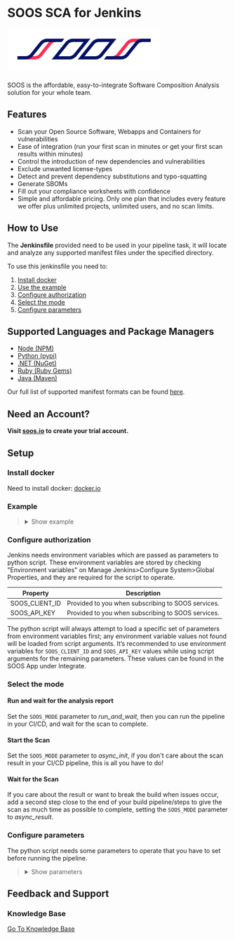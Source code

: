 # SOOS SCA for Jenkins

<img src="assets/SOOS_logo.png" style="margin-bottom: 10px;" width="350" alt="SOOS Icon">

SOOS is the affordable, easy-to-integrate Software Composition Analysis solution for your whole team.

## Features
- Scan your Open Source Software, Webapps and Containers for vulnerabilities
- Ease of integration (run your first scan in minutes or get your first scan results within minutes)
- Control the introduction of new dependencies and vulnerabilities
- Exclude unwanted license-types
- Detect and prevent dependency substitutions and typo-squatting
- Generate SBOMs
- Fill out your compliance worksheets with confidence
- Simple and affordable pricing. Only one plan that includes every feature we offer plus unlimited projects, unlimited users, and no scan limits.

## How to Use

The **Jenkinsfile** provided need to be used in your pipeline task, it will locate and analyze any supported manifest files under the specified directory.

To use this jenkinsfile you need to:

1. [Install docker](#install-docker)
2. [Use the example](#example)
3. [Configure authorization](#configure-authorization)
4. [Select the mode](#select-the-mode)
5. [Configure parameters](#configure-parameters)

## Supported Languages and Package Managers

*	[Node (NPM)](https://www.npmjs.com/)
*	[Python (pypi)](https://pypi.org/)
*	[.NET (NuGet)](https://www.nuget.org/)
*	[Ruby (Ruby Gems)](https://rubygems.org/)
*	[Java (Maven)](https://maven.apache.org/)

Our full list of supported manifest formats can be found [here](https://kb.soos.io/help/soos-languages-supported).

## Need an Account?
**Visit [soos.io](https://app.soos.io/register) to create your trial account.**

## Setup

### Install docker

Need to install docker: [docker.io](https://www.docker.com/)

### Example

<blockquote style="margin-bottom: 10px;">
<details>
<summary> Show example </summary>

``` sh
  pipeline{
      agent {
          docker { 
              image 'python'
              args '-e SOOS_CLIENT_ID=${SOOS_CLIENT_ID} -e SOOS_API_KEY=${SOOS_API_KEY}'
          }
      }
      environment {

          SOOS_PROJECT_NAME=" " // ENTER YOUR PROJECT NAME HERE

          SOOS_LATEST_REPO="https://github.com/soos-io/soos-ci-analysis-python/releases/latest/download"

          SOOS_COMMIT_HASH=" "                // ENTER COMMIT HASH HERE IF KNOWN

          SOOS_BRANCH_NAME=" "                // ENTER BRANCH NAME HERE IF KNOWN

          SOOS_BRANCH_URI=" "                 // ENTER BRANCH URI HERE IF KNOWN

          SOOS_BUILD_VERSION=" "              // ENTER BUILD VERSION HERE IF KNOWN

          SOOS_BUILD_URI=" "                  // ENTER BUILD URI HERE IF KNOWN

          SOOS_OPERATING_ENVIRONMENT=" "      // ENTER OPERATING ENVIRONMENT HERE IF KNOWN (default will be provided)

          SOOS_INTEGRATION_NAME="Jenkins"

          SOOS_MODE="run_and_wait"

          SOOS_ON_FAILURE="fail_the_build"

          SOOS_DIRS_TO_EXCLUDE="soos"

          SOOS_FILES_TO_EXCLUDE=" "

          SOOS_ANALYSIS_RESULT_MAX_WAIT=300

          SOOS_ANALYSIS_RESULT_POLLING_INTERVAL=10

          SOOS_CHECKOUT_DIR="./"

          SOOS_API_BASE_URL="https://dev-api.soos.io/api/"

      }
      stages{
          stage("Test"){
              steps{
                  echo "======== Testing Python Script as RUN_AND_WAIT ========"
          
                  sh '''
                      WORKSPACE=${PWD}

                      echo "creating soos folder"

                      mkdir -p $WORKSPACE/soos/workspace/
                      
                      echo "try to downloading files if they don't exist:"

                      cd $WORKSPACE/soos
                      
                      # if files do not exist, will download them

                      [ -f 'soos.py' ] && 
                      echo "soos.py exists!" ||
                      curl -LJO https://github.com/soos-io/soos-ci-analysis-python/releases/latest/download/soos.py -o soos.py
                      
                      [ -f 'requirements.txt' ] &&
                      echo "requirements.txt exists!" || 
                      curl -LJO https://github.com/soos-io/soos-ci-analysis-python/releases/latest/download/requirements.txt -o requirements.txt
                      
                      echo "files downloaded" 
                      
                      python3 -m venv venv

                      . venv/bin/activate 
                  
                      cd $WORKSPACE

                      pip3 install -r soos/requirements.txt
                      
                      python3 -u soos/soos.py -m=${SOOS_MODE} -of=${SOOS_ON_FAILURE} -dte=${SOOS_DIRS_TO_EXCLUDE} -fte=${SOOS_FILES_TO_EXCLUDE} -wd=${SOOS_CHECKOUT_DIR} -armw=${SOOS_ANALYSIS_RESULT_MAX_WAIT} -arpi=${SOOS_ANALYSIS_RESULT_POLLING_INTERVAL} -buri=${SOOS_API_BASE_URL} -scp=${SOOS_CHECKOUT_DIR} -pn=${SOOS_PROJECT_NAME} -ch=${SOOS_COMMIT_HASH} -bn=${SOOS_BRANCH_NAME} -bruri=${SOOS_BRANCH_URI} -bldver=${SOOS_BUILD_VERSION} -blduri=${SOOS_BUILD_URI} -oe=${SOOS_OPERATING_ENVIRONMENT} -intn=${SOOS_INTEGRATION_NAME}
                  '''
      
              }
              post{
                  success{
                      echo "======== Test executed successfully ========"
                  }
                  failure{
                      echo "======== Test execution failed ========"
                  }
              }
          }
      }
      post{
          always{
              echo "======== Pipeline Finished! ========"
          }
          success{
              echo "======== pipeline executed successfully! ========"
          }
          failure{
              echo "========pipeline execution failed========"
          }
      }
  }
```
</details>
</blockquote>

### Configure authorization

Jenkins needs environment variables which are passed as parameters to python script. These environment variables are stored by checking "Environment variables" on Manage Jenkins>Configure System>Global Properties, and they are required for the script to operate.

| Property | Description |
| --- | --- |
| SOOS_CLIENT_ID | Provided to you when subscribing to SOOS services. |
| SOOS_API_KEY | Provided to you when subscribing to SOOS services. |

The python script will always attempt to load a specific set of parameters from environment variables first; any environment variable values not found will be loaded from script arguments. It’s recommended to use environment variables for `SOOS_CLIENT_ID` and `SOOS_API_KEY` values while using script arguments for the remaining parameters. These values can be found in the SOOS App under Integrate.

### Select the mode

#### Run and wait for the analysis report
Set the `SOOS_MODE` parameter to *run_and_wait*, then you can run the pipeline in your CI/CD, and wait for the scan to complete.

#### Start the Scan
Set the `SOOS_MODE` parameter to *async_init*, if you don't care about the scan result in your CI/CD pipeline, this is all you have to do!

#### Wait for the Scan
If you care about the result or want to break the build when issues occur, add a second step close to the end of your build pipeline/steps to give the scan as much time as possible to complete, setting the `SOOS_MODE` parameter to *async_result*.

### Configure parameters

The python script needs some parameters to operate that you have to set before running the pipeline.

<blockquote style="margin-bottom: 10px;">
<details>
<summary> Show parameters </summary>

| Parameters | Default | Description |
| --- | --- | --- |
| SOOS_PROJECT_NAME | " "  | REQUIRED. A custom project name that will present itself as a collection of test results within your soos.io dashboard. |
| SOOS_LATEST_REPO | "https://github.com/soos-io/soos-ci-analysis-python/releases/latest/download"   | REQUIRED. Latest python script release repository URI needed to run the analysis |
| SOOS_COMMIT_HASH | " "  | Blank space required if empty. The commit hash value from the SCM System |
| SOOS_BRANCH_NAME | " "  | Blank space required if empty. The name of the branch from the SCM System |
| SOOS_BRANCH_URI | " "  | Blank space required if empty. The URI to the branch from the SCM System |
| SOOS_BUILD_VERSION | " "  | Blank space required if empty. Version of application build artifacts |
| SOOS_BUILD_URI | " "  | Blank space required if empty. URI to CI build info |
| SOOS_INTEGRATION_NAME | "Jenkins"  | REQUIRED. Informs to SOOS from what CI/CD is running the analysis |
| SOOS_MODE | "run_and_wait"  | REQUIRED. Running mode, alternatives: "async_init" - "async_result" |
| SOOS_ON_FAILURE | "fail_the_build"  | REQUIRED. Stop the building in case of failure |
| SOOS_OPERATING_ENVIRONMENT | " "  | Blank space required if empty. System info regarding operating system, etc. |
| SOOS_DIRS_TO_EXCLUDE | " "  | Blank space required if empty. List (comma separated) of directories (relative to ./) to exclude from the search for manifest files. Example - Correct: bin/start/ ... Example - Incorrect: ./bin/start/ ... Example - Incorrect: /bin/start/'|
| SOOS_FILES_TO_EXCLUDE | " "  | Blank space required if empty. List (comma separated) of files (relative to ./) to exclude from the search for manifest files. Example - Correct: bin/start/manifest.txt ... Example - Incorrect: ./bin/start/manifest.txt ... Example - Incorrect: /bin/start/manifest.txt' |
| SOOS_ANALYSIS_RESULT_MAX_WAIT | 300  | REQUIRED. Maximum seconds to wait for Analysis Result before exiting with error. |
| SOOS_ANALYSIS_RESULT_POLLING_INTERVAL | 10  | REQUIRED. Polling interval (in seconds) for analysis result completion (success/failure.). Min 10. |
| SOOS_CHECKOUT_DIR | "./"  | REQUIRED. Directory where python script will search manifiest files.  |
| SOOS_API_BASE_URL | "https://api.soos.io/api/"  | REQUIRED. The API BASE URI provided to you when subscribing to SOOS services. |

</details>
</blockquote>

## Feedback and Support
### Knowledge Base
[Go To Knowledge Base](https://kb.soos.io/help)

